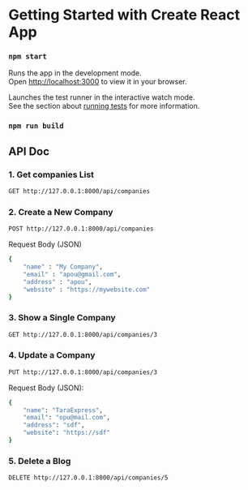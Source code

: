 # Getting Started with Create React App

### `npm start`

Runs the app in the development mode.\
Open [http://localhost:3000](http://localhost:3000) to view it in your browser.

Launches the test runner in the interactive watch mode.\
See the section about [running tests](https://facebook.github.io/create-react-app/docs/running-tests) for more information.

### `npm run build`

## API Doc

### 1. Get companies List

```bash
GET http://127.0.0.1:8000/api/companies
```

### 2. Create a New Company

```bash
POST http://127.0.0.1:8000/api/companies
```

Request Body (JSON)

```bash
{
    "name" : "My Company",
    "email" : "apou@gmail.com",
    "address" : "apou",
    "website" : "https://mywebsite.com"
}
```

### 3. Show a Single Company

```bash
GET http://127.0.0.1:8000/api/companies/3
```

### 4. Update a Company

```bash
PUT http://127.0.0.1:8000/api/companies/3
```

Request Body (JSON):

```bash
{
    "name": "TaraExpress",
    "email": "opu@mail.com",
    "address": "sdf",
    "website": "https://sdf"
}
```

### 5. Delete a Blog

```bash
DELETE http://127.0.0.1:8000/api/companies/5
```
